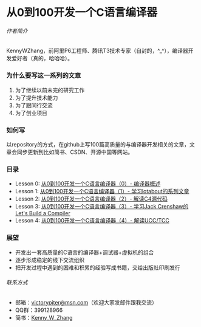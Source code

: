 # 从0到100开发一个C语言编译器

###### 作者简介

KennyWZhang，前阿里P6工程师、腾讯T3技术专家（自封的，^_^），编译器开发爱好者（真的，哈哈哈）。

### 为什么要写这一系列的文章

1. 为了继续以前未完的研究工作
2. 为了提升技术能力
1. 为了跟同行交流
1. 为了创业项目

### 如何写

以repository的方式，在github上写100篇高质量的与编译器开发相关的文章，文章会同步更新到比如简书、CSDN、开源中国等网站。

### 目录

* Lesson 0: [从0到100开发一个C语言编译器（0）- 编译器概述](https://github.com/KennyWZhang/C_Compiler/tree/master/Lesson_0)
* Lesson 1: [从0到100开发一个C语言编译器（1）- 学习lotabout的系列文章](https://github.com/KennyWZhang/C_Compiler/tree/master/Lesson_1)
* Lesson 2: [从0到100开发一个C语言编译器（2）- 解读C4源代码](https://github.com/KennyWZhang/C_Compiler/tree/master/Lesson_2)
* Lesson 3: [从0到100开发一个C语言编译器（3）- 学习Jack Crenshaw的Let's Build a Compiler](https://github.com/KennyWZhang/C_Compiler/tree/master/Lesson_3)
* Lesson 4: [从0到100开发一个C语言编译器（4）- 解读UCC/TCC](https://github.com/KennyWZhang/C_Compiler/tree/master/Lesson_4)

### 展望

* 开发出一套高质量的C语言的编译器+调试器+虚拟机的组合
* 逐步形成稳定的线下交流组织
* 把开发过程中遇到的困难和积累的经验写成书籍，交给出版社印刷发行

###### 联系方式

* 邮箱：victorypiter@msn.com（欢迎大家发邮件跟我交流）
* QQ群：399128966
* 简书：[Kenny_W_Zhang](http://www.jianshu.com/users/fcfa0c6182e4)
